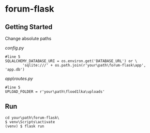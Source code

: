 # forum-flask
## Getting Started
Change absolute paths

*config.py*
```
#line 5
SQLALCHEMY_DATABASE_URI = os.environ.get('DATABASE_URL') or \
        'sqlite:///' + os.path.join(r'your\path\forum-flask\app', 'app.db')
```
*app\routes.py*
```
#line 5
UPLOAD_FOLDER = r'your\path\flood1lka\uploads'
```
## Run
```
cd your\path\forum-flask\
$ venv\Scripts\activate
(venv) $ flask run
```
